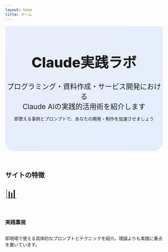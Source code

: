 ```yaml
---
layout: home
title: ホーム
---
```


<div class="home-header">
  <div class="container">
    <h1 class="mb-3">Claude実践ラボ</h1>
    <p class="lead mb-4">プログラミング・資料作成・サービス開発における<br>Claude AIの実践的活用術を紹介します</p>
    <p class="mb-0">即使える事例とプロンプトで、あなたの開発・制作を加速させましょう</p>
  </div>
</div>

<div class="container">
  <section class="site-features mb-5">
    <h2 class="text-center mb-4">サイトの特徴</h2>
    <div class="row">
      <div class="col col-md-6 mb-4">
        <div class="feature-card content-card">
          <div class="feature-icon">📊</div>
          <h3>実践重視</h3>
          <p>即現場で使える具体的なプロンプトとテクニックを紹介。理論よりも実践に重点を置いています。</p>
        </div>
      </div>
      <div class="col col-md-6 mb-4">
        <div class="feature-card content-card">
          <div class="feature-icon">💻</div>
          <h3>開発者視点</h3>
          <p>プログラミングとサービス開発に特化した活用法をエンジニア目線で解説しています。</p>
        </div>
      </div>
      <div class="col col-md-6 mb-4">
        <div class="feature-card content-card">
          <div class="feature-icon">✅</div>
          <h3>実績ベース</h3>
          <p>実際の使用例と効果測定に基づく信頼できる情報のみを厳選して掲載しています。</p>
        </div>
      </div>
      <div class="col col-md-6 mb-4">
        <div class="feature-card content-card">
          <div class="feature-icon">🔄</div>
          <h3>常時更新</h3>
          <p>最新のClaude機能と活用法を定期的に更新し、常に最新の情報をお届けします。</p>
        </div>
      </div>
    </div>
  </section>

  <section class="category-section mb-5">
    <h2 class="text-center mb-4">カテゴリ別コンテンツ</h2>
    <div class="row">
      <div class="col col-md-4 mb-4">
        <div class="category-card content-card">
          <div class="category-icon">🧩</div>
          <h3>プログラミング</h3>
          <p>コード生成、デバッグ支援、リファクタリングなど、開発者のためのClaude活用法</p>
          <a href="{{ site.baseurl }}/categories/#プログラミング" class="read-more">記事一覧を見る</a>
        </div>
      </div>
      
      <div class="col col-md-4 mb-4">
        <div class="category-card content-card">
          <div class="category-icon">📝</div>
          <h3>資料作成</h3>
          <p>企画書、プレゼン資料、マニュアルなど、ビジネス文書作成の効率化テクニック</p>
          <a href="{{ site.baseurl }}/categories/#資料作成" class="read-more">記事一覧を見る</a>
        </div>
      </div>
      
      <div class="col col-md-4 mb-4">
        <div class="category-card content-card">
          <div class="category-icon">🚀</div>
          <h3>サービス開発</h3>
          <p>Claude APIの実装例、サービス連携、自動化ソリューションの構築方法</p>
          <a href="{{ site.baseurl }}/categories/#サービス開発" class="read-more">記事一覧を見る</a>
        </div>
      </div>
    </div>
  </section>

  <section class="latest-posts mb-5">
    <h2 class="mb-4">最新記事</h2>
    <div class="post-list">
      {% for post in site.posts limit:5 %}
        <div class="post-item">
          <h3 class="mb-2"><a href="{{ post.url | relative_url }}" class="post-link">{{ post.title }}</a></h3>
          <div class="post-meta mb-3">
            <span class="post-date">{{ post.date | date: "%Y年%m月%d日" }}</span>
            <span class="post-category">{{ post.categories }}</span>
          </div>
          <div class="post-excerpt">
            {{ post.excerpt | strip_html | truncatewords: 30 }}
          </div>
          <a href="{{ post.url | relative_url }}" class="read-more">続きを読む</a>
        </div>
      {% endfor %}
    </div>
    <div class="text-center mt-4">
      <a href="{{ site.baseurl }}/categories/" class="btn btn-outline">すべての記事を見る</a>
    </div>
  </section>
</div>

<style>
.feature-icon, .category-icon {
  font-size: 2.5rem;
  margin-bottom: 1rem;
  display: inline-block;
}

.feature-card, .category-card {
  height: 100%;
  display: flex;
  flex-direction: column;
}

.category-card h3 {
  margin-top: 0;
}

.category-card p {
  flex-grow: 1;
}

.home-header {
  position: relative;
  text-align: center;
  padding: 80px 0;
  margin-bottom: 60px;
  background: linear-gradient(135deg, rgba(67, 97, 238, 0.1) 0%, rgba(72, 149, 239, 0.15) 100%);
  border-radius: 0 0 30px 30px;
}

.home-header h1 {
  font-size: 2.8rem;
  font-weight: 800;
  color: var(--dark-text);
  margin-top: 0;
}

.home-header .lead {
  font-size: 1.4rem;
  max-width: 800px;
  margin: 0 auto;
  color: var(--medium-text);
}

@media (max-width: 768px) {
  .home-header {
    padding: 50px 20px;
  }
  
  .home-header h1 {
    font-size: 2.2rem;
  }
  
  .home-header .lead {
    font-size: 1.1rem;
  }
}
</style>
